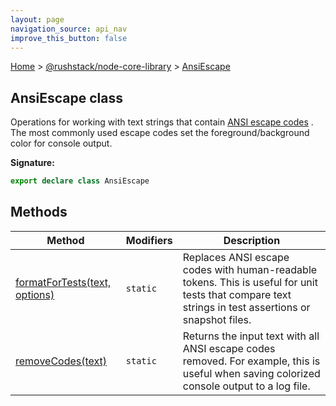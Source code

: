 ```yaml
---
layout: page
navigation_source: api_nav
improve_this_button: false
---
```



[Home](./index.md) &gt; [@rushstack/node-core-library](./node-core-library.md) &gt; [AnsiEscape](./node-core-library.ansiescape.md)

## AnsiEscape class

Operations for working with text strings that contain [ANSI escape codes](https://en.wikipedia.org/wiki/ANSI_escape_code) . The most commonly used escape codes set the foreground/background color for console output.

<b>Signature:</b>

```typescript
export declare class AnsiEscape
```

## Methods

|  Method | Modifiers | Description |
|  --- | --- | --- |
|  [formatForTests(text, options)](./node-core-library.ansiescape.formatfortests.md) | <code>static</code> | Replaces ANSI escape codes with human-readable tokens. This is useful for unit tests that compare text strings in test assertions or snapshot files. |
|  [removeCodes(text)](./node-core-library.ansiescape.removecodes.md) | <code>static</code> | Returns the input text with all ANSI escape codes removed. For example, this is useful when saving colorized console output to a log file. |
